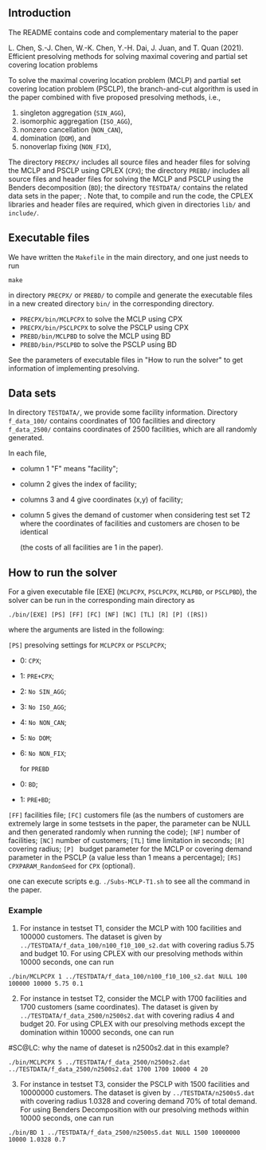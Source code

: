 ## Introduction
The README contains code and complementary material to the paper

L. Chen, S.-J. Chen, W.-K. Chen, Y.-H. Dai, J. Juan, and T. Quan (2021). 
Efficient presolving methods for solving maximal covering and partial set covering location problems

To solve the maximal covering location problem (MCLP) and partial set covering location problem (PSCLP), the branch-and-cut 
algorithm is used in the paper combined with five proposed presolving methods, i.e., 

1. singleton aggregation (`SIN_AGG`), 
2. isomorphic aggregation (`ISO_AGG`),
3. nonzero cancellation (`NON_CAN`),
4. domination (`DOM`), and
5. nonoverlap fixing (`NON_FIX`), 


The directory `PRECPX/` includes all source files and header files for solving the MCLP and PSCLP using CPLEX (`CPX`);
the directory `PREBD/` includes all source files and header files for solving the MCLP and PSCLP using the Benders decomposition (`BD`);
the directory `TESTDATA/` contains the related data sets in the paper; . 
Note that, to compile and run the code, the CPLEX libraries and header files are required, which given in directories  `lib/` and `include/`.

## Executable files
We have written the `Makefile` in the main directory, and one just needs to run 

```
make
```

 in directory `PRECPX/` or `PREBD/` to compile and generate the executable files in a new created directory `bin/` in the corresponding directory. 

- `PRECPX/bin/MCLPCPX`   to solve the MCLP using CPX
- `PRECPX/bin/PSCLPCPX`  to solve the PSCLP using CPX
- `PREBD/bin/MCLPBD`     to solve the MCLP using BD
- `PREBD/bin/PSCLPBD`    to solve the PSCLP using BD

See the parameters of executable files in "How to run the solver" to get information of implementing presolving.

## Data sets
In directory `TESTDATA/`, we provide some facility information.
Directory `f_data_100/` contains coordinates of 100 facilities and directory `f_data_2500/` contains coordinates of 2500 facilities, which are all randomly generated.

In each file, 

- column 1 "F" means "facility"; 

- column 2 gives the index of facility; 

- columns 3 and 4 give coordinates (x,y) of facility;

- column 5 gives the demand of customer when considering test set T2 where the coordinates of facilities and customers are chosen to be identical

   (the costs of all facilities are 1 in the paper).

## How to run the solver
For a given executable file [EXE] (`MCLPCPX`, `PSCLPCPX`, `MCLPBD`, or `PSCLPBD`), the solver can be run in the corresponding main directory as

  ```
  ./bin/[EXE] [PS] [FF] [FC] [NF] [NC] [TL] [R] [P] ([RS])
  ```

where the arguments are listed in the following:

`[PS]` presolving settings for `MCLPCPX` or `PSCLPCPX`; 
- 0: `CPX`; 
- 1: `PRE+CPX`;
- 2: `No SIN_AGG`;
- 3: `No ISO_AGG`;
- 4: `No NON_CAN`;
- 5: `No DOM`;
- 6: `No NON_FIX`;

  for `PREBD`
- 0: `BD`;
- 1: `PRE+BD`;

`[FF]` facilities file; 
`[FC]` customers file (as the numbers of customers are extremely large in some testsets in the paper, the parameter can be NULL and then generated randomly when running the code);
`[NF]` number of facilities;
`[NC]` number of customers;
`[TL]` time limitation in seconds;
`[R]`  covering radius;
`[P] ` budget parameter for the MCLP or covering demand parameter in the PSCLP
     (a value less than 1 means a percentage);
`[RS]` `CPXPARAM_RandomSeed` for `CPX` (optional).

one can execute scripts e.g. `./Subs-MCLP-T1.sh` to see all the command in the paper.


### Example

1. For instance in testset T1, consider the MCLP with 100 facilities and 100000 customers. The dataset is given by `../TESTDATA/f_data_100/n100_f10_100_s2.dat` with covering radius 5.75 and budget 10. For using CPLEX with our presolving methods within 10000 seconds, one can run 

 ```
 ./bin/MCLPCPX 1 ../TESTDATA/f_data_100/n100_f10_100_s2.dat NULL 100 100000 10000 5.75 0.1
 ```

2. For instance in testset T2, consider the MCLP with 1700 facilities and 1700 customers (same coordinates). The dataset is given by `../TESTDATA/f_data_2500/n2500s2.dat` with covering radius 4 and budget 20. For using CPLEX with our presolving methods except the domination within 10000 seconds, one can run 

#SC@LC: why the name of dateset is n2500s2.dat in this example?

 ```
./bin/MCLPCPX 5 ../TESTDATA/f_data_2500/n2500s2.dat ../TESTDATA/f_data_2500/n2500s2.dat 1700 1700 10000 4 20
 ```

3. For instance in testset T3, consider the PSCLP with 1500 facilities and 10000000 customers. The dataset is given by `../TESTDATA/n2500s5.dat` with covering radius 1.0328 and covering demand 70% of total demand. For using Benders Decomposition with our presolving methods within 10000 seconds, one can run 

  ```
  ./bin/BD 1 ../TESTDATA/f_data_2500/n2500s5.dat NULL 1500 10000000 10000 1.0328 0.7
  ```

